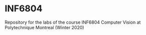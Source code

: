 # INF6804
Repository for the labs of the course INF6804 Computer Vision at Polytechnique Montreal (Winter 2020)
